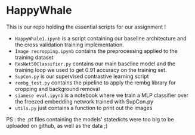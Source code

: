 # HappyWhale

This is our repo holding the essential scripts for our assignment ! 
 - `HappyWhale1.ipynb` is a script containing our baseline architecture and the cross validation training implementation.
 - `Image recropping.ipynb` contains the preprocessing applied to the training dataset
 - `ResNet50Classifier.py` contains our main baseline model and the training loop we used to get 0.91 accuracy on the training set.
 - `SupCon.py` is our supervised contrastive learning script
 - `rembg_test.py` contains the pipeline to apply the rembg library for cropping and background removal
 - `siamese eval.ipynb` is a notebook where we train a MLP classifier over the freezed embedding network trained with SupCon.py
 - `utils.py` just contains a function to print out the images

PS : the .pt files containing the models' statedicts were too big to be uploaded on github, as well as the data ;)
